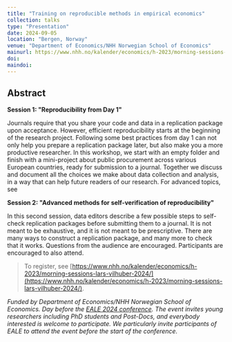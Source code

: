 ```yaml
---
title: "Training on reproducible methods in empirical economics" 
collection: talks
type: "Presentation"
date: 2024-09-05
location: "Bergen, Norway"
venue: "Department of Economics/NHH Norwegian School of Economics"
mainurl: https://www.nhh.no/kalender/economics/h-2023/morning-sessions-lars-vilhuber-2024/
doi: 
maindoi: 
---
```


## Abstract

**Session 1: "Reproducibility from Day 1"**

Journals require that you share your code and data in a replication package upon acceptance. However, efficient reproducibility starts at the beginning of the research project. Following some best practices from day 1 can not only help you prepare a replication package later, but also make you a more productive researcher. In this workshop, we start with an empty folder and finish with a mini-project about public procurement across various European countries, ready for submission to a journal. Together we discuss and document all the choices we make about data collection and analysis, in a way that can help future readers of our research. For advanced topics, see

**Session 2: "Advanced methods for self-verification of reproducibility"**

In this second session, data editors describe a few possible steps to self-check replication packages before submitting them to a journal. It is not meant to be exhaustive, and it is not meant to be prescriptive. There are many ways to construct a replication package, and many more to check that it works. Questions from the audience are encouraged. Participants are encouraged to also attend. 

> To register, see [https://www.nhh.no/kalender/economics/h-2023/morning-sessions-lars-vilhuber-2024/](https://www.nhh.no/kalender/economics/h-2023/morning-sessions-lars-vilhuber-2024/).

*Funded by Department of Economics/NHH Norwegian School of Economics. Day before the [EALE 2024 conference](https://www.nhh.no/en/calendar/fair/2024/conferences/eale-conference-2024/). The event invites young researchers including PhD students and Post-Docs, and everybody interested is welcome to participate. We particularly invite participants of EALE to attend the event before the start of the conference.*
